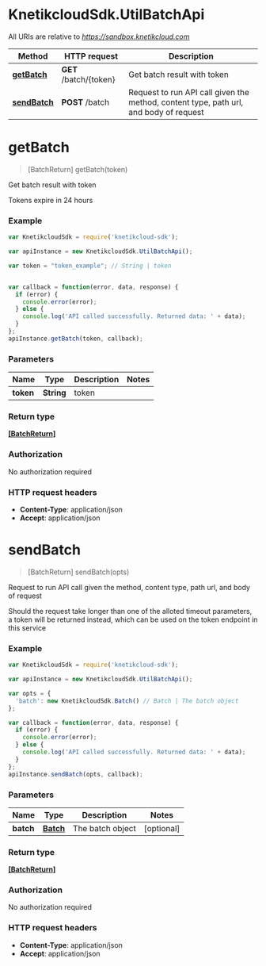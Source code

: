 # KnetikcloudSdk.UtilBatchApi

All URIs are relative to *https://sandbox.knetikcloud.com*

Method | HTTP request | Description
------------- | ------------- | -------------
[**getBatch**](UtilBatchApi.md#getBatch) | **GET** /batch/{token} | Get batch result with token
[**sendBatch**](UtilBatchApi.md#sendBatch) | **POST** /batch | Request to run API call given the method, content type, path url, and body of request


<a name="getBatch"></a>
# **getBatch**
> [BatchReturn] getBatch(token)

Get batch result with token

Tokens expire in 24 hours

### Example
```javascript
var KnetikcloudSdk = require('knetikcloud-sdk');

var apiInstance = new KnetikcloudSdk.UtilBatchApi();

var token = "token_example"; // String | token


var callback = function(error, data, response) {
  if (error) {
    console.error(error);
  } else {
    console.log('API called successfully. Returned data: ' + data);
  }
};
apiInstance.getBatch(token, callback);
```

### Parameters

Name | Type | Description  | Notes
------------- | ------------- | ------------- | -------------
 **token** | **String**| token | 

### Return type

[**[BatchReturn]**](BatchReturn.md)

### Authorization

No authorization required

### HTTP request headers

 - **Content-Type**: application/json
 - **Accept**: application/json

<a name="sendBatch"></a>
# **sendBatch**
> [BatchReturn] sendBatch(opts)

Request to run API call given the method, content type, path url, and body of request

Should the request take longer than one of the alloted timeout parameters, a token will be returned instead, which can be used on the token endpoint in this service

### Example
```javascript
var KnetikcloudSdk = require('knetikcloud-sdk');

var apiInstance = new KnetikcloudSdk.UtilBatchApi();

var opts = { 
  'batch': new KnetikcloudSdk.Batch() // Batch | The batch object
};

var callback = function(error, data, response) {
  if (error) {
    console.error(error);
  } else {
    console.log('API called successfully. Returned data: ' + data);
  }
};
apiInstance.sendBatch(opts, callback);
```

### Parameters

Name | Type | Description  | Notes
------------- | ------------- | ------------- | -------------
 **batch** | [**Batch**](Batch.md)| The batch object | [optional] 

### Return type

[**[BatchReturn]**](BatchReturn.md)

### Authorization

No authorization required

### HTTP request headers

 - **Content-Type**: application/json
 - **Accept**: application/json

